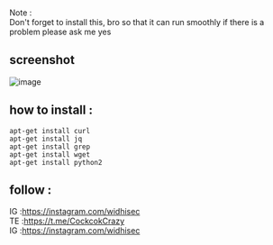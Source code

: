 <br>Note :</br>
Don't forget to install this, bro so that it can run smoothly
if there is a problem please ask me yes<br>
## screenshot
![image](https://raw.githubusercontent.com/widhisec/soundcloud-downloader/master/OK.png)
## how to install :
```
apt-get install curl
apt-get install jq
apt-get install grep
apt-get install wget
apt-get install python2
```
## follow :
IG :https://instagram.com/widhisec</br>
TE :https://t.me/CockcokCrazy</br>
IG :https://instagram.com/widhisec</br>
